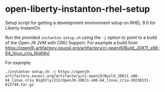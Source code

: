 # open-liberty-instanton-rhel-setup
Setup script for getting a development environment setup on RHEL 9.0 for Liberty InstantOn

Run the provided `instanton-setup.sh` using the `-j` option to point to a build of
the Open J9 JVM with CRIU Support.  For example a build from
https://openj9-artifactory.osuosl.org/artifactory/ci-openj9/Build_JDK11_x86-64_linux_criu_Nightly/

For example:

```
./instanton-setup.sh -j https://openj9-artifactory.osuosl.org/artifactory/ci-openj9/Build_JDK11_x86-64_linux_criu_Nightly/212/OpenJ9-JDK11-x86-64_linux_criu-20230131-012749.tar.gz
```
